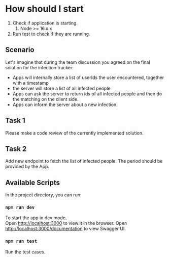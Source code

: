# How should I start
1. Check if application is starting.
    1. Node >= 16.x.x
2. Run test to check if they are running.

## Scenario

Let's imagine that during the team discussion you agreed on the final solution for the infection tracker:
- Apps will internally store a list of userIds the user encountered, together with a timestamp
- the server will store a list of all infected people
- Apps can ask the server to return ids of all infected people and then do the matching on the client side.
- Apps can inform the server about a new infection.

## Task 1
Please make a code review of the currently implemented solution.

## Task 2
Add new endpoint to fetch the list of infected people. The period should be provided by the App.

## Available Scripts

In the project directory, you can run:

### `npm run dev`

To start the app in dev mode.\
Open [http://localhost:3000](http://localhost:3000) to view it in the browser.
Open [http://localhost:3000/documentation](http://localhost:3000/documentation) to view Swagger UI.

### `npm run test`

Run the test cases.
